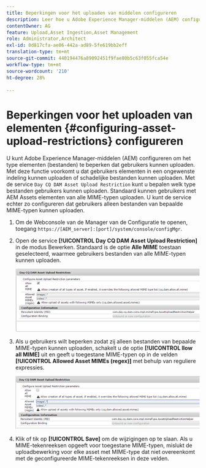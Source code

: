 ```yaml
---
title: Beperkingen voor het uploaden van middelen configureren
description: Leer hoe u Adobe Experience Manager-middelen (AEM) configureert om het type elementen (bestanden) te beperken dat gebruikers kunnen uploaden.
contentOwner: AG
feature: Upload,Asset Ingestion,Asset Management
role: Administrator,Architect
exl-id: 0d817cfa-ae06-442a-ad89-5fe619bb2eff
translation-type: tm+mt
source-git-commit: 440194476a89092451f9fae80b5c63f055fca54e
workflow-type: tm+mt
source-wordcount: '210'
ht-degree: 28%

---
```


# Beperkingen voor het uploaden van elementen {#configuring-asset-upload-restrictions} configureren

U kunt Adobe Experience Manager-middelen (AEM) configureren om het type elementen (bestanden) te beperken dat gebruikers kunnen uploaden. Met deze functie voorkomt u dat gebruikers elementen in een ongewenste indeling kunnen uploaden of schadelijke bestanden kunnen uploaden. Met de service `Day CQ DAM Asset Upload Restriction` kunt u bepalen welk type bestanden gebruikers kunnen uploaden. Standaard kunnen gebruikers met AEM Assets elementen van alle MIME-typen uploaden. U kunt de service echter zo configureren dat gebruikers alleen bestanden van bepaalde MIME-typen kunnen uploaden.

1. Om de Webconsole van de Manager van de Configuratie te openen, toegang `https://[AEM_server]:[port]/system/console/configMgr`.
1. Open de service **[!UICONTROL Day CQ DAM Asset Upload Restriction]** in de modus Bewerken. Standaard is de optie **Alle MIME** toestaan geselecteerd, waarmee gebruikers bestanden van alle MIME-typen kunnen uploaden.

   ![chlimage_1-378](assets/chlimage_1-378.png)

1. Als u gebruikers wilt beperken zodat zij alleen bestanden van bepaalde MIME-typen kunnen uploaden, schakelt u de optie **[!UICONTROL llow all MIME]** uit en geeft u toegestane MIME-typen op in de velden **[!UICONTROL Allowed Asset MIMEs (regex)]** met behulp van reguliere expressies.

   ![chlimage_1-379](assets/chlimage_1-379.png)

1. Klik of tik op **[!UICONTROL Save]** om de wijzigingen op te slaan. Als u MIME-tekenreeksen opgeeft voor toegestane MIME-typen, mislukt de uploadbewerking voor elke asset met MIME-type dat niet overeenkomt met de geconfigureerde MIME-tekenreeksen in deze velden.
